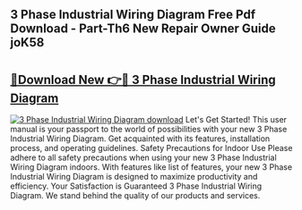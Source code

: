 ## 3 Phase Industrial Wiring Diagram Free Pdf Download - Part-Th6 New Repair Owner Guide joK58

# <h2><a href="http://dflnq2w.blite.top/?on=3+Phase+Industrial+Wiring+Diagram">🔗Download New 👉🔴 3 Phase Industrial Wiring Diagram</a></h2>

[![3 Phase Industrial Wiring Diagram download](https://i.imgur.com/lujVjoI.png)](http://dflnq2w.blite.top/?on=3+Phase+Industrial+Wiring+Diagram)
Let's Get Started! This user manual is your passport to the world of possibilities with your new 3 Phase Industrial Wiring Diagram. Get acquainted with its features, installation process, and operating guidelines. Safety Precautions for Indoor Use Please adhere to all safety precautions when using your new 3 Phase Industrial Wiring Diagram indoors. With features like list of features, your new 3 Phase Industrial Wiring Diagram is designed to maximize productivity and efficiency. Your Satisfaction is Guaranteed 3 Phase Industrial Wiring Diagram. We stand behind the quality of our products and services.
